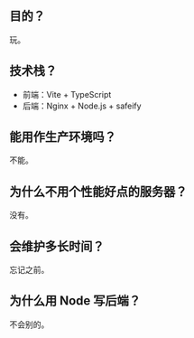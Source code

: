 ## 目的？

玩。

## 技术栈？

* 前端：Vite + TypeScript
* 后端：Nginx + Node.js + safeify

## 能用作生产环境吗？

不能。

## 为什么不用个性能好点的服务器？

没有。

## 会维护多长时间？

忘记之前。

## 为什么用 Node 写后端？

不会别的。

